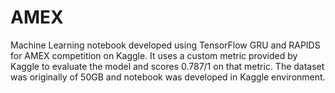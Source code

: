 # AMEX
Machine Learning notebook developed using TensorFlow GRU and RAPIDS for AMEX competition on Kaggle. 
It uses a custom metric provided by Kaggle to evaluate the model and scores 0.787/1 on that metric. 
The dataset was originally of 50GB and notebook was developed in Kaggle environment.

